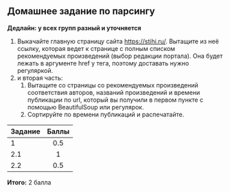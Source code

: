 ## Домашнее задание по парсингу

**Дедлайн: у всех групп разный и уточняется**

1. Выкачайте главную страницу сайта https://stihi.ru/. Вытащите из неё ссылку, которая ведет к странице с полным списком рекомендуемых произведений (выбор редакции портала). Она будет лежать в аргументe href у тега, поэтому доставать нужно регуляркой.
2. и вторая часть:
    1. Вытащите со страницы со рекомендуемых произведений соответствия авторов, названий произведений и времени публикации по url, который вы получили в первом пункте с помощью BeautifulSoup или регулярок.
    2. Сортируйте по времени публикаций и распечатайте.

|Задание|Баллы
---|:---:
1|0.5
2.1|1
2.2|0.5

**Итого:** 2 балла
